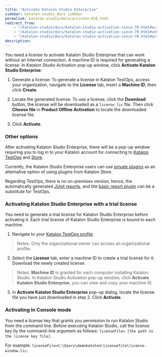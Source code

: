 ```yaml
---
title: "Activate Katalon Studio Enterprise"
sidebar: katalon_studio_docs_sidebar
permalink: katalon-studio/docs/activate-KSE.html
redirect_from:
    - "/katalon-studio/docs/katalon-studio-activation-since-70.html#activating-katalon-studio-enterprise"
    - "/katalon-studio/docs/katalon-studio-activation-since-70.html#other-options"
    - "/katalon-studio/docs/katalon-studio-activation-since-70.html#activating-katalon-studio-enterprise-trial-license"
description:
---
```

You need a license to activate Katalon Studio Enterprise that can work without an Internet connection. A machine ID is required for generating a license. In Katalon Studio Activation pop-up window, click **Activate Katalon Studio Enterprise**:

1. Generate a license: To generate a license in Katalon TestOps, access your organization, navigate to the **License** tab, insert a **Machine ID**, then click **Create**.

2. Locate the generated license: To use a license, click the **Download** button, the license will be downloaded as a `license.lic` file. Then click **Choose file** in **Product Offline Activation** to locate the downloaded license file.

3. Click **Activate**.

### Other options

After activating Katalon Studio Enterprise, there will be a pop-up window requiring you to log in to your Katalon account for connecting to [Katalon TestOps](https://docs.katalon.com/katalon-studio/docs/katalon-analytics-beta-integration.html) and [Store](https://docs.katalon.com/katalon-store/docs/overview.html).

Currently, the Katalon Studio Enterprise users can use [private plugins](https://docs.katalon.com/katalon-studio/docs/private-plugins.html) as an alternative option of using plugins from Katalon Store.

Regarding TestOps, there is no on-premises version; hence, the automatically generated [JUnit reports](https://docs.katalon.com/katalon-studio/docs/export-test-results-in-junit-format.html), and the [basic report plugin](https://docs.katalon.com/katalon-studio/docs/basic-report.html) can be a substitute for TestOps.

### Activating Katalon Studio Enterprise with a trial license

You need to generate a trial license for Katalon Studio Enterprise before activating it. Each trial license of Katalon Studio Enterprise  is bound to each machine.

1. Navigate to your [Katalon TestOps profile](https://analytics.katalon.com/organization/18274/license_keys).

> Notes: Only the organizational owner can access an organizational profile.

2. Select the **License** tab, enter a machine ID to create a trial license for it. Download the newly created license.

> Notes: **Machine ID** is granted for each computer installing Katalon Studio. In Katalon Studio Activation pop-up window, click **Activate Katalon Studio Enterprise**, you can view and copy your machine ID.

3. In **Activate Katalon Studio Enterprise** pop-up dialog,  locate the license file you have just downloaded in step 2. Click **Activate**.

### Activating in Console mode

You need a license key that grants you permission to run Katalon Studio from the command line. Before executing Katalon Studio, call the license key by the command-line argument as follows: `licenseFile= [the path to the license key file]`.

For example:
`licenseFile=C:\Users\demokatalon\licensefile\license-window.lic`.
